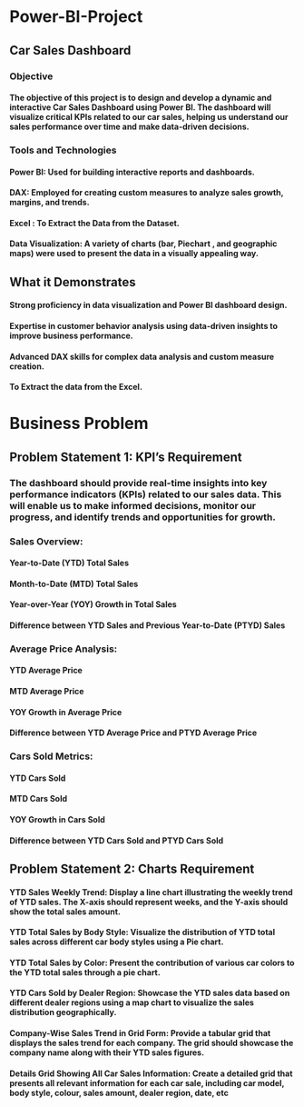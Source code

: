 # Power-BI-Project

## Car Sales Dashboard 

### Objective 

#### The objective of this project is to design and develop a dynamic and interactive Car Sales Dashboard using Power BI. The dashboard will visualize critical KPIs related to our car sales, helping us understand our sales performance over time and make data-driven decisions.

### Tools and Technologies 

#### Power BI: Used for building interactive reports and dashboards.
#### DAX: Employed for creating custom measures to analyze sales growth, margins, and trends.
#### Excel : To Extract the Data from the Dataset.
#### Data Visualization: A variety of charts (bar, Piechart , and geographic maps) were used to present the data in a visually appealing way.

## What it Demonstrates

#### Strong proficiency in data visualization and Power BI dashboard design.
#### Expertise in customer behavior analysis using data-driven insights to improve business performance.
#### Advanced DAX skills for complex data analysis and custom measure creation.
#### To Extract the data from the Excel.

# Business Problem 

## Problem Statement 1: KPI’s Requirement


### The dashboard should provide real-time insights into key performance indicators (KPIs) related to our sales data. This will enable us to make informed decisions, monitor our progress, and identify trends and opportunities for growth.

### Sales Overview:

#### Year-to-Date (YTD) Total Sales
#### Month-to-Date (MTD) Total Sales
#### Year-over-Year (YOY) Growth in Total Sales
#### Difference between YTD Sales and Previous Year-to-Date (PTYD) Sales

### Average Price Analysis:

#### YTD Average Price
#### MTD Average Price
#### YOY Growth in Average Price
#### Difference between YTD Average Price and PTYD Average Price

### Cars Sold Metrics:

#### YTD Cars Sold
#### MTD Cars Sold
#### YOY Growth in Cars Sold
#### Difference between YTD Cars Sold and PTYD Cars Sold

## Problem Statement 2: Charts Requirement


#### YTD Sales Weekly Trend: Display a line chart illustrating the weekly trend of YTD sales. The X-axis should represent weeks, and the Y-axis should show the total sales amount.
#### YTD Total Sales by Body Style: Visualize the distribution of YTD total sales across different car body styles using a Pie chart.
#### YTD Total Sales by Color: Present the contribution of various car colors to the YTD total sales through a pie chart.
#### YTD Cars Sold by Dealer Region: Showcase the YTD sales data based on different dealer regions using a map chart to visualize the sales distribution geographically.
#### Company-Wise Sales Trend in Grid Form: Provide a tabular grid that displays the sales trend for each company. The grid should showcase the company name along with their YTD sales figures.
#### Details Grid Showing All Car Sales Information: Create a detailed grid that presents all relevant information for each car sale, including car model, body style, colour, sales amount, dealer region, date, etc
